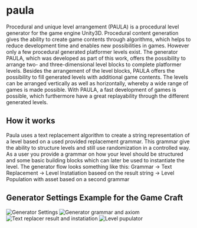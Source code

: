 # paula
Procedural and unique level arrangement (PAULA) is a procedural level generator for
the game engine Unity3D. Procedural content generation gives the ability to create
game contents through algorithms, which helps to reduce development time and
enables new possibilities in games. However only a few procedural generated
platformer levels exist. The generator PAULA, which was developed as part of this work,
offers the possibility to arrange two- and three-dimensional level blocks to complete
platformer levels. Besides the arrangement of the level blocks, PAULA offers the
possibility to fill generated levels with additional game contents. The levels can be
arranged vertically as well as horizontally, whereby a wide range of games is made
possible. With PAULA, a fast development of games is possible, which furthermore have
a great replayability through the different generated levels. 

## How it works
Paula uses a text replacement algorithm to create a string representation of a level based on a used provided replacement grammar.
This grammar give the ability to structure levels and still use randomization in a controlled way.
As a user you provide a grammar on how your level should be structured and some basic building blocks which can later be used to instantiate the level.
The generator flow looks something like this:
Grammar -> Text Replacement -> Level Instatiation baseed on the result string -> Level Population with asset based on a second grammar

## Generator Settings Example for the Game Craft
![Generator Settings](https://lh3.google.com/u/1/d/16L3oXX8TtSZmcJlkwA3MyC7V1JSsTfGW=w1920-h1094-iv1)
![Generator grammar and axiom](https://lh3.google.com/u/1/d/16L3oXX8TtSZmcJlkwA3MyC7V1JSsTfGW=w1920-h1094-iv1)
![Text replacer result and instatiation](https://lh3.google.com/u/1/d/16L3oXX8TtSZmcJlkwA3MyC7V1JSsTfGW=w1920-h1094-iv1)
![Level pupulator](https://lh3.google.com/u/1/d/16L3oXX8TtSZmcJlkwA3MyC7V1JSsTfGW=w1920-h1094-iv1)
